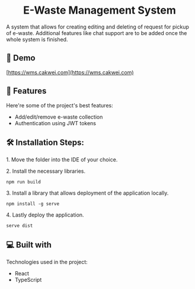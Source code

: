 <h1 align="center" id="title">E-Waste Management System</h1>

<p id="description">A system that allows for creating editing and deleting of request for pickup of e-waste. Additional features like chat support are to be added once the whole system is finished.</p>

<h2>🚀 Demo</h2>

[https://wms.cakwei.com](https://wms.cakwei.com)

  
  
<h2>🧐 Features</h2>

Here're some of the project's best features:

*   Add/edit/remove e-waste collection
*   Authentication using JWT tokens

<h2>🛠️ Installation Steps:</h2>

<p>1. Move the folder into the IDE of your choice.</p>

<p>2. Install the necessary libraries.</p>

```
npm run build
```

<p>3. Install a library that allows deployment of the application locally.</p>

```
npm install -g serve
```

<p>4. Lastly deploy the application.</p>

```
serve dist
```

  
  
<h2>💻 Built with</h2>

Technologies used in the project:

*   React
*   TypeScript
